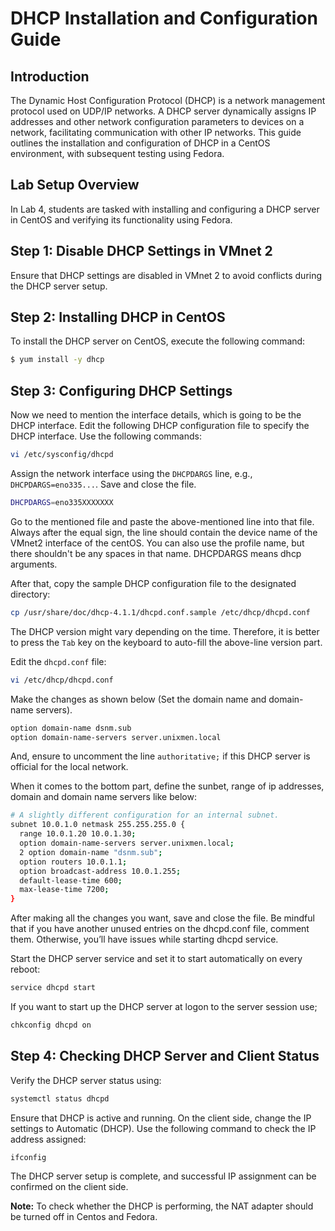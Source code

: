 # DHCP Installation and Configuration Guide

## Introduction

The Dynamic Host Configuration Protocol (DHCP) is a network management protocol used on UDP/IP networks. 
A DHCP server dynamically assigns IP addresses and other network configuration parameters to devices on a network, facilitating communication with other IP networks. 
This guide outlines the installation and configuration of DHCP in a CentOS environment, with subsequent testing using Fedora.

## Lab Setup Overview

In Lab 4, students are tasked with installing and configuring a DHCP server in CentOS and verifying its functionality using Fedora.

## Step 1: Disable DHCP Settings in VMnet 2

Ensure that DHCP settings are disabled in VMnet 2 to avoid conflicts during the DHCP server setup.

## Step 2: Installing DHCP in CentOS

To install the DHCP server on CentOS, execute the following command:

```bash
$ yum install -y dhcp
```

## Step 3: Configuring DHCP Settings

Now we need to mention the interface details, which is going to be the DHCP interface. 
Edit the following DHCP configuration file to specify the DHCP interface. Use the following commands:

```bash
vi /etc/sysconfig/dhcpd
```

Assign the network interface using the `DHCPDARGS` line, e.g., `DHCPDARGS=eno335...`. Save and close the file.


```bash
DHCPDARGS=eno335XXXXXXX
```

Go to the mentioned file and paste the above-mentioned line into that file. 
Always after the equal sign, the line should contain the device name of the VMnet2 interface of the centOS. 
You can also use the profile name, but there shouldn't be any spaces in that name. DHCPDARGS means dhcp arguments.

After that, copy the sample DHCP configuration file to the designated directory:

```bash
cp /usr/share/doc/dhcp-4.1.1/dhcpd.conf.sample /etc/dhcp/dhcpd.conf
```
The DHCP version might vary depending on the time. Therefore, it is better to press the `Tab` key on the keyboard to auto-fill the above-line version part. 

Edit the `dhcpd.conf` file:

```bash
vi /etc/dhcp/dhcpd.conf
```

Make the changes as shown below (Set the domain name and domain-name servers).

```bash
option domain-name dsnm.sub
option domain-name-servers server.unixmen.local
```

And, ensure to uncomment the line `authoritative;` if this DHCP server is official for the local network.

When it comes to the bottom part, define the sunbet, range of ip addresses, domain and domain name servers like 
below:

```bash
# A slightly different configuration for an internal subnet.
subnet 10.0.1.0 netmask 255.255.255.0 {
  range 10.0.1.20 10.0.1.30;
  option domain-name-servers server.unixmen.local;
  2 option domain-name "dsnm.sub";
  option routers 10.0.1.1;
  option broadcast-address 10.0.1.255;
  default-lease-time 600;
  max-lease-time 7200;
}
```
After making all the changes you want, save and close the file. Be mindful that if 
you have another unused entries on the dhcpd.conf file, comment them. Otherwise, 
you’ll have issues while starting dhcpd service.

Start the DHCP server service and set it to start automatically on every reboot:

```bash
service dhcpd start
```
If you want to start up the DHCP server at logon to the server session use;

```bash
chkconfig dhcpd on
```

## Step 4: Checking DHCP Server and Client Status

Verify the DHCP server status using:

```bash
systemctl status dhcpd
```

Ensure that DHCP is active and running. On the client side, change the IP settings to Automatic (DHCP). Use the following command to check the IP address assigned:

```bash
ifconfig
```

The DHCP server setup is complete, and successful IP assignment can be confirmed on the client side.

**Note:** To check whether the DHCP is performing, the NAT adapter should be turned off in Centos and Fedora. 
